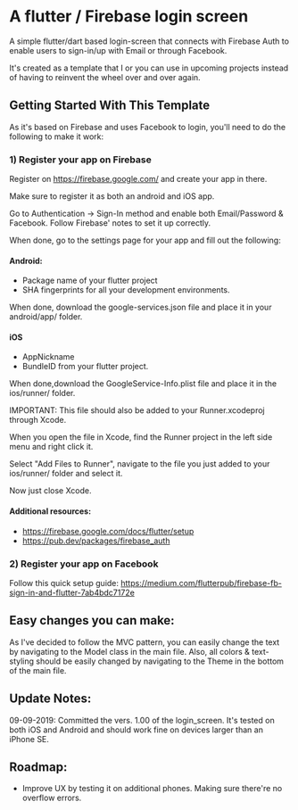 # A flutter / Firebase login screen

A simple flutter/dart based login-screen that connects with Firebase Auth to enable users to sign-in/up with Email or through Facebook. 

It's created as a template that I or you can use in upcoming projects instead of having to reinvent the wheel over and over again.  

## Getting Started With This Template

As it's based on Firebase and uses Facebook to login, you'll need to do the following to make it work:

### 1) Register your app on Firebase

Register on https://firebase.google.com/ and create your app in there.

Make sure to register it as both an android and iOS app. 

Go to Authentication -> Sign-In method and enable both Email/Password & Facebook. Follow Firebase' notes to set it up correctly. 

When done, go to the settings page for your app and fill out the following:

#### Android: 

* Package name of your flutter project
* SHA fingerprints for all your development environments. 

When done, download the google-services.json file and place it in your android/app/ folder. 

#### iOS

* AppNickname
* BundleID from your flutter project.

When done,download the GoogleService-Info.plist file and place it in the ios/runner/ folder.

IMPORTANT: This file should also be added to your Runner.xcodeproj through Xcode.

When you open the file in Xcode, find the Runner project in the left side menu and right click it. 

Select "Add Files to Runner", navigate to the file you just added to your ios/runner/ folder and select it. 

Now just close Xcode.

#### Additional resources:

* https://firebase.google.com/docs/flutter/setup
* https://pub.dev/packages/firebase_auth

### 2) Register your app on Facebook

Follow this quick setup guide: https://medium.com/flutterpub/firebase-fb-sign-in-and-flutter-7ab4bdc7172e

## Easy changes you can make:

As I've decided to follow the MVC pattern, you can easily change the text by navigating to the Model class in the main file. Also, all colors & text-styling should be easily changed by navigating to the Theme in the bottom of the main file. 

## Update Notes:

09-09-2019: Committed the vers. 1.00 of the login_screen. It's tested on both iOS and Android and should work fine on devices larger than an iPhone SE.

## Roadmap:

* Improve UX by testing it on additional phones. Making sure there're no overflow errors. 
